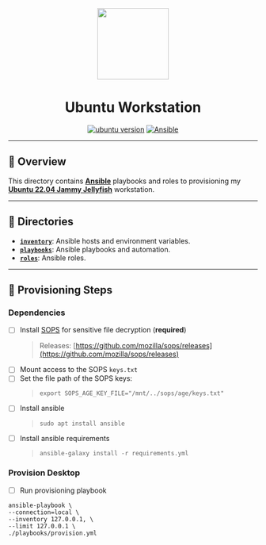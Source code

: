 <div align="center">

<img src="https://simpleicons.org/icons/ubuntu.svg" width="144px" height="144px"/>

# Ubuntu Workstation
[![ubuntu version](https://img.shields.io/badge/22.04-E95421?style=for-the-badge&logo=ubuntu&label=Ubuntu&logoColor=white)](https://releases.ubuntu.com/22.04/)
[![Ansible](https://img.shields.io/badge/ansible-%231A1918.svg?style=for-the-badge&logo=ansible&logoColor=white)](https://ansible.com/)

</div>

---

## 📖 Overview
This directory contains [__Ansible__](https://ansible.com) playbooks and roles to provisioning my [__Ubuntu 22.04 Jammy Jellyfish__](https://releases.ubuntu.com/22.04/) workstation.

---

## 📁 Directories
- [__`inventory`__](./inventory/): Ansible hosts and environment variables.
- [__`playbooks`__](./playbooks/): Ansible playbooks and automation.
- [__`roles`__](./playbooks/): Ansible roles.

---

## 🏁 Provisioning Steps
### Dependencies
- [ ] Install [SOPS](https://github.com/mozilla/sops) for sensitive file decryption (**required**)
  > Releases: [https://github.com/mozilla/sops/releases](https://github.com/mozilla/sops/releases)
- [ ] Mount access to the SOPS `keys.txt`
- [ ] Set the file path of the SOPS keys:
  > `export SOPS_AGE_KEY_FILE="/mnt/../sops/age/keys.txt"`
- [ ] Install ansible
  > `sudo apt install ansible`
- [ ] Install ansible requirements
  > `ansible-galaxy install -r requirements.yml`

### Provision Desktop
- [ ] Run provisioning playbook
```ansible
ansible-playbook \
--connection=local \
--inventory 127.0.0.1, \
--limit 127.0.0.1 \
./playbooks/provision.yml
```
